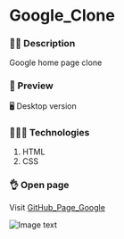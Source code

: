 # Google_Clone

### ✍🏻 Description

Google home page clone

### 🎨 Preview

🖥 Desktop version

### 👩🏻‍💻 Technologies

1. HTML
2. CSS

### 👌 Open page

Visit [GitHub_Page_Google](https://cristhiancm.github.io/Google_Clone/)

![Image text]()
